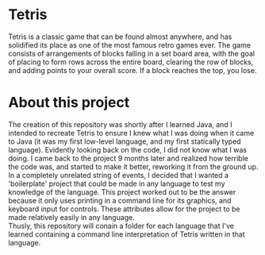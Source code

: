 # Tetris
Tetris is a classic game that can be found almost anywhere, and has solidified its place as one of the most famous retro games ever. The game consists of arrangements of blocks falling in a set board area, with the goal of placing to form rows across the entire board, clearing the row of blocks, and adding points to your overall score. If a block reaches the top, you lose. 
# About this project
The creation of this repository was shortly after I learned Java, and I intended to recreate Tetris to ensure I knew what I was doing when it came to Java (it was my first low-level language, and my first statically typed language). Evidently looking back on the code, I did not know what I was doing. I came back to the project 9 months later and realized how terrible the code was, and started to make it better, reworking it from the ground up.
<br>
In a completely unrelated string of events, I decided that I wanted a 'boilerplate' project that could be made in any language to test my knowledge of the language. This project worked out to be the answer because it only uses printing in a command line for its graphics, and keyboard input for controls. These attributes allow for the project to be made relatively easily in any language.
<br>
Thusly, this repository will conain a folder for each language that I've learned containing a command line interpretation of Tetris written in that language.